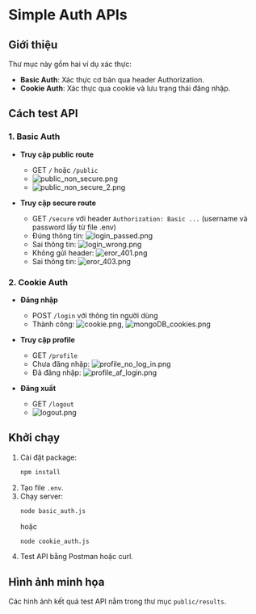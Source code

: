 # Simple Auth APIs

## Giới thiệu
Thư mục này gồm hai ví dụ xác thực:
- **Basic Auth**: Xác thực cơ bản qua header Authorization.
- **Cookie Auth**: Xác thực qua cookie và lưu trạng thái đăng nhập.

## Cách test API

### 1. Basic Auth

- **Truy cập public route**
  - GET `/` hoặc `/public`
  - ![public_non_secure.png](public/results/public_non_secure.png)
  - ![public_non_secure_2.png](public/results/public_non_secure_2.png)

- **Truy cập secure route**
  - GET `/secure` với header `Authorization: Basic ...` (username và password lấy từ file .env)
  - Đúng thông tin: ![login_passed.png](public/results/login_passed.png)
  - Sai thông tin: ![login_wrong.png](public/results/login_wrong.png)
  - Không gửi header: ![eror_401.png](public/results/eror_401.png)
  - Sai thông tin: ![eror_403.png](public/results/eror_403.png)

### 2. Cookie Auth

- **Đăng nhập**
  - POST `/login` với thông tin người dùng
  - Thành công: ![cookie.png](public/results/cookie.png), ![mongoDB_cookies.png](public/results/mongoDB_cookies.png)

- **Truy cập profile**
  - GET `/profile`
  - Chưa đăng nhập: ![profile_no_log_in.png](public/results/profile_no_log_in.png)
  - Đã đăng nhập: ![profile_af_login.png](public/results/profile_af_login.png)

- **Đăng xuất**
  - GET `/logout`
  - ![logout.png](public/results/logout.png)

## Khởi chạy
1. Cài đặt package:
   ```bash
   npm install
   ```
2. Tạo file `.env`.
3. Chạy server:
   ```bash
   node basic_auth.js
   ```
   hoặc
   ```bash
   node cookie_auth.js
   ```
4. Test API bằng Postman hoặc curl.

## Hình ảnh minh họa
Các hình ảnh kết quả test API nằm trong thư mục `public/results`.
